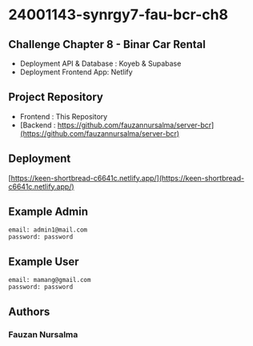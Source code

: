 # 24001143-synrgy7-fau-bcr-ch8
## Challenge Chapter 8 - Binar Car Rental
- Deployment API & Database : Koyeb & Supabase
- Deployment Frontend App: Netlify

## Project Repository
- Frontend : This Repository
- [Backend : https://github.com/fauzannursalma/server-bcr](https://github.com/fauzannursalma/server-bcr)

## Deployment
[https://keen-shortbread-c6641c.netlify.app/](https://keen-shortbread-c6641c.netlify.app/)

## Example Admin
```
email: admin1@mail.com
password: password
```

## Example User
```
email: mamang@gmail.com
password: password
```

## Authors
### Fauzan Nursalma
